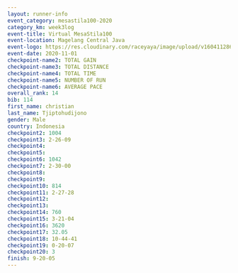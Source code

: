 ```yaml
--- 
layout: runner-info 
event_category: mesastila100-2020 
category_km: week3log 
event-title: Virtual MesaStila100  
event-location: Magelang Central Java 
event-logo: https://res.cloudinary.com/raceyaya/image/upload/v1604112863/3B3F7463-9336-4572-9F07-069DCA7D2527_ndaoxk.jpg 
event-date: 2020-11-01 
checkpoint-name2: TOTAL GAIN 
checkpoint-name3: TOTAL DISTANCE 
checkpoint-name4: TOTAL TIME 
checkpoint-name5: NUMBER OF RUN 
checkpoint-name6: AVERAGE PACE 
overall_rank: 14
bib: 114
first_name: christian
last_name: Tjiptohudijono
gender: Male
country: Indonesia
checkpoint2: 1004
checkpoint3: 2-26-09
checkpoint4: 
checkpoint5: 
checkpoint6: 1042
checkpoint7: 2-30-00
checkpoint8: 
checkpoint9: 
checkpoint10: 814
checkpoint11: 2-27-28
checkpoint12: 
checkpoint13: 
checkpoint14: 760
checkpoint15: 3-21-04
checkpoint16: 3620
checkpoint17: 32.05
checkpoint18: 10-44-41
checkpoint19: 0-20-07
checkpoint20: 3
finish: 9-20-05
--- 
```

